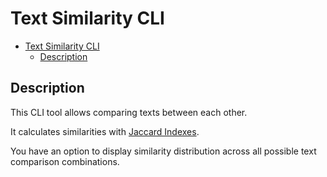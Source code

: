 # Text Similarity CLI

- [Text Similarity CLI](#text-similarity-cli)
    - [Description](#description)

## Description

This CLI tool allows comparing texts between each other.

It calculates similarities with [Jaccard Indexes](https://en.wikipedia.org/wiki/Jaccard_index).

You have an option to display similarity distribution across all possible text comparison combinations.